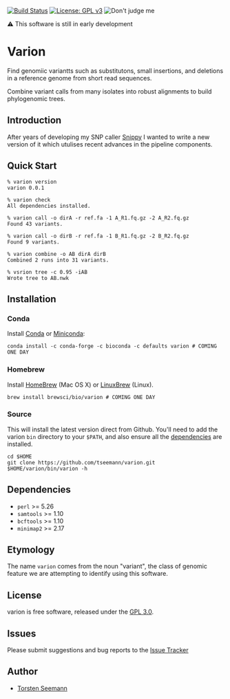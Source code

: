 [![Build Status](https://travis-ci.org/tseemann/varion.svg?branch=master)](https://travis-ci.org/tseemann/varion)
[![License: GPL v3](https://img.shields.io/badge/License-GPL%20v3-blue.svg)](https://www.gnu.org/licenses/gpl-3.0)
![Don't judge me](https://img.shields.io/badge/Language-Perl_5-steelblue.svg)

:warning: This software is still in early development

# Varion

Find genomiic variantts such as 
substitutons,  small insertions, 
and deletions in  a reference genome 
from short read sequences. 

Combine variant calls from
many isolates into robust alignments
to build phylogenomic trees.

## Introduction

After years of developing my SNP caller
[Snippy](https://github.com/tseemann/snippy)
I wanted to write a new version of it
which utulises recent advances in the 
pipeline components.

## Quick Start

```
% varion version
varion 0.0.1

% varion check
All dependencies installed.

% varion call -o dirA -r ref.fa -1 A_R1.fq.gz -2 A_R2.fq.gz 
Found 43 variants.

% varion call -o dirB -r ref.fa -1 B_R1.fq.gz -2 B_R2.fq.gz 
Found 9 variants.

% varion combine -o AB dirA dirB
Combined 2 runs into 31 variants.

% vsrion tree -c 0.95 -iAB
Wrote tree to AB.nwk
```

## Installation

### Conda
Install [Conda](https://conda.io/docs/) or [Miniconda](https://conda.io/miniconda.html):
```
conda install -c conda-forge -c bioconda -c defaults varion # COMING ONE DAY
```

### Homebrew
Install [HomeBrew](http://brew.sh/) (Mac OS X) or [LinuxBrew](http://linuxbrew.sh/) (Linux).
```
brew install brewsci/bio/varion # COMING ONE DAY
```

### Source

This will install the latest version direct from Github.  You'll need to add
the varion `bin` directory to your `$PATH`, and also ensure all the
[dependencies](#Dependencies) are installed.

```
cd $HOME
git clone https://github.com/tseemann/varion.git
$HOME/varion/bin/varion -h
```

## Dependencies

* `perl` >= 5.26
* `samtools` >= 1.10
* `bcftools` >= 1.10
* `minimap2` >= 2.17

## Etymology

The name `varion` comes from
the noun "variant", the 
class of genomic
feature we are attempting
to identify using this software.

## License

varion is free software, released under the
[GPL 3.0](https://raw.githubusercontent.com/tseemann/varion/master/LICENSE).

## Issues

Please submit suggestions and bug reports to the
[Issue Tracker](https://github.com/tseemann/varion/issues)

## Author

* [Torsten Seemann](https://tseemann.github.io/)
